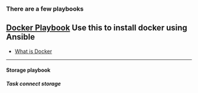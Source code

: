 ### There are a few playbooks

## [Docker Playbook]() Use this to install docker using Ansible
  - [What is Docker](https://github.com/Hawaiideveloper/Infastructure-as-Code-Sample_Env/tree/dev_branch/Docker)

---
#### Storage playbook

##### Task connect storage
